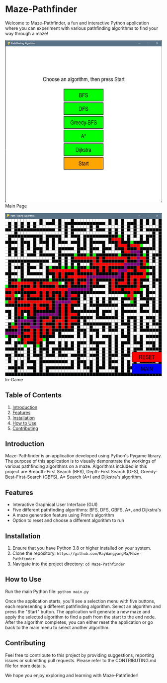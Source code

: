 # Maze-Pathfinder

Welcome to Maze-Pathfinder, a fun and interactive Python application where you can experiment with various pathfinding algorithms to find your way through a maze!

![Main](./img/main.png)
Main Page

![Game](./img/ingame.png)
In-Game

## Table of Contents

1. [Introduction](#introduction)
2. [Features](#features)
3. [Installation](#installation)
4. [How to Use](#how-to-use)
5. [Contributing](#contributing)

## Introduction

Maze-Pathfinder is an application developed using Python's Pygame library. The purpose of this application is to visually demonstrate the workings of various pathfinding algorithms on a maze. Algorithms included in this project are Breadth-First Search (BFS), Depth-First Search (DFS), Greedy-Best-First-Search (GBFS), A* Search (A*) and Dijkstra's algorithm.

## Features

-   Interactive Graphical User Interface (GUI)
-   Five different pathfinding algorithms: BFS, DFS, GBFS, A\*, and Dijkstra's
-   A maze generation feature using Prim's algorithm
-   Option to reset and choose a different algorithm to run

## Installation

1. Ensure that you have Python 3.8 or higher installed on your system.
2. Clone the repository: `https://github.com/RayWangyangMa/Maze-Pathfinder`
3. Navigate into the project directory: `cd Maze-Pathfinder`

## How to Use

Run the main Python file: `python main.py`

Once the application starts, you'll see a selection menu with five buttons, each representing a different pathfinding algorithm. Select an algorithm and press the "Start" button. The application will generate a new maze and apply the selected algorithm to find a path from the start to the end node. After the algorithm completes, you can either reset the application or go back to the main menu to select another algorithm.

## Contributing

Feel free to contribute to this project by providing suggestions, reporting issues or submitting pull requests. Please refer to the CONTRIBUTING.md file for more details.

We hope you enjoy exploring and learning with Maze-Pathfinder!
